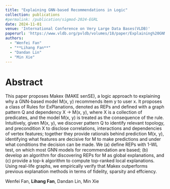 ```yaml
---
title: "Explaining GNN-based Recommendations in Logic"
collection: publications
#permalink: /publication/sigmod-2024-EGRL
date: 2024-11-01
venue: 'International Conference on Very Large Data Bases(VLDB)'
paperurl: 'https://www.vldb.org/pvldb/volumes/18/paper/Explaining%20GNN-based%20Recommendations%20in%20Logic'
authors: 
  - "Wenfei Fan"
  - "**Lihang Fan**"
  - "Dandan Lin"
  - "Min Xie"
---
```


# Abstract
This paper proposes Makex (MAKE senSE), a logic approach to explaining why a GNN-based model M(x, y) recommends item y to user x. It proposes a class of Rules for ExPlanations, denoted as REPs and defined with a graph pattern Q and dependency X → M(x, y), where X is a collection of predicates, and the model M(x, y) is treated as the consequence of the rule. Intuitively, given M(x, y), we discover pattern Q to identify relevant topology, and precondition X to disclose correlations, interactions and dependencies of vertex features; together they provide rationals behind prediction M(x, y), identifying what features are decisive for M to make predictions and under what conditions the decision can be made. We (a) define REPs with 1-WL test, on which most GNN models for recommendation are based; (b) develop an algorithm for discovering REPs for M as global explanations, and (c) provide a top-k algorithm to compute top-ranked local explanations. Using real-life graphs, we empirically verify that Makex outperforms previous explanation methods in terms of fidelity, sparsity and effciency.

Wenfei Fan, **Lihang Fan**, Dandan Lin, Min Xie
